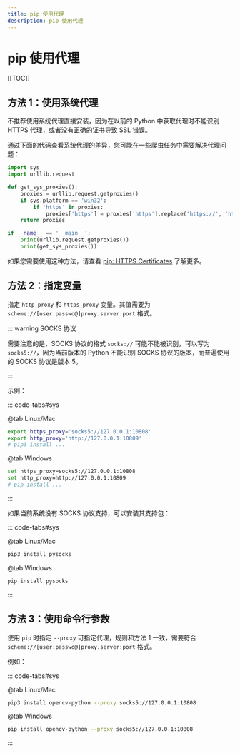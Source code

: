 ```yaml
---
title: pip 使用代理
description: pip 使用代理
---
```


# pip 使用代理

[[TOC]]

## 方法 1：使用系统代理

不推荐使用系统代理直接安装，因为在以前的 Python 中获取代理时不能识别 HTTPS 代理，或者没有正确的证书导致 SSL 错误。

通过下面的代码查看系统代理的差异，您可能在一些爬虫任务中需要解决代理问题：

```python
import sys
import urllib.request

def get_sys_proxies():
    proxies = urllib.request.getproxies()
    if sys.platform == 'win32':
        if 'https' in proxies:
            proxies['https'] = proxies['https'].replace('https://', 'http://')
    return proxies

if __name__ == '__main__':
    print(urllib.request.getproxies())
    print(get_sys_proxies())
```

如果您需要使用这种方法，请查看 [pip: HTTPS Certificates](https://pip.pypa.io/en/stable/topics/https-certificates/) 了解更多。

## 方法 2：指定变量

指定 `http_proxy` 和 `https_proxy` 变量。其值需要为 `scheme://[user:passwd@]proxy.server:port` 格式。

::: warning SOCKS 协议

需要注意的是，SOCKS 协议的格式 `socks://` 可能不能被识别，可以写为 `socks5://`，因为当前版本的 Python 不能识别 SOCKS 协议的版本，而普遍使用的 SOCKS 协议是版本 5。

:::

示例：

::: code-tabs#sys

@tab Linux/Mac

```bash
export https_proxy='socks5://127.0.0.1:10808'
export http_proxy='http://127.0.0.1:10809'
# pip3 install ...
```

@tab Windows

```bash
set https_proxy=socks5://127.0.0.1:10808
set http_proxy=http://127.0.0.1:10809
# pip install ...
```

:::

如果当前系统没有 SOCKS 协议支持，可以安装其支持包：

::: code-tabs#sys

@tab Linux/Mac

```bash
pip3 install pysocks
```

@tab Windows

```bash
pip install pysocks
```

:::

## 方法 3：使用命令行参数

使用 `pip` 时指定 `--proxy` 可指定代理，规则和方法 1 一致，需要符合 `scheme://[user:passwd@]proxy.server:port` 格式。

例如：

::: code-tabs#sys

@tab Linux/Mac

```bash
pip3 install opencv-python --proxy socks5://127.0.0.1:10808
```

@tab Windows

```bash
pip install opencv-python --proxy socks5://127.0.0.1:10808
```

:::

